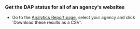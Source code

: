 






### Get the DAP status for all of an agency's websites

* Go to the [Analytics Report page](https://federalist-05e4f538-b6c2-49a0-a38c-262ad093ad6d.app.cloud.gov/site/18f/spotlight-ui/analytics), select your agency and click 'Download these results as a CSV'. 




